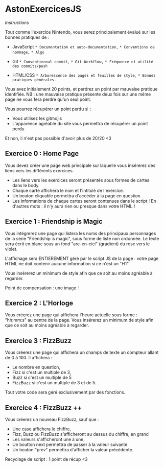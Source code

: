 # AstonExercicesJS

*Instructions*

Tout comme l'exercice Nintendo, vous serez principalement évalué sur les bonnes pratiques de : 

* JavaScript
`* Documentation et auto-documentation,`
`* Conventions de nommage,`
`* Algo`

* Git
`* Conventionnal commit,`
`* Git Workflow,`
`* Fréquence et utilité des commits/push`

* HTML/CSS
`* Arborescence des pages et feuilles de style,`
`* Bonnes pratiques générales.`

Vous avez initialement 20 points, et perdrez un point par mauvaise pratique identifiée. 
NB : une mauvaise pratique présente deux fois sur une même page ne vous fera perdre qu'un seul point. 

Vous pourrez récupérer un point perdu si  : 

* Vous utilisez les gitmojis
* L'apparence agréable du site vous permettra de récupérer un point perdu

Et non, il n'est pas possible d'avoir plus de 20/20 <3

## Exercice 0 : Home Page

Vous devez créer une page web principale sur laquelle vous insérerez des liens vers les différents exercices.

* Les liens vers les exercices seront présentés sous formes de cartes dans le body. 
* Chaque carte affichera le nom et l'intitulé de l'exercice. 
* Un bouton cliquable permettra d'accéder à la page en question. 
* Les informations de chaque cartes seront contenues dans le script ! En d'autres mots : il n'y aura rien ou presque dans votre HTML !

## Exercice 1 : Friendship is Magic

Vous intégrerez une page qui listera les noms des principaux personnages de la série "Friendship is magic", sous forme de liste non ordonnée. 
Le texte sera écrit en blanc sous un fond "arc-en-ciel" (gradient) du rose vers le violet.

L'affichage sera ENTIEREMENT géré par le script JS de la page : votre page HTML ne doit contenir aucune information si ce n'est un "H1"

Vous insérerez un minimum de style afin que ce soit au moins agréable à regarder. 

Point de compensation : une image !

## Exercice 2 : L'Horloge

Vous créerez une page qui affichera l'heure actuelle sous forme : "hh:mm:s" au centre de la page. 
Vous insérerez un minimum de style afin que ce soit au moins agréable à regarder. 

## Exercice 3 : FizzBuzz

Vous créerez une page qui affichera un champs de texte un compteur allant de 0 à 100. Il affichera : 

* Le nombre en question, 
* Fizz si c'est un multiple de 3,
* Buzz si c'est un multiple de 5
* FizzBuzz si c'est un multiple de 3 et de 5.

Tout votre code sera géré exclusivement par des fonctions.

## Exercice 4 : FizzBuzz ++

Vous créerez un nouveau FizzBuzz, sauf que : 

* Une case affichera le chiffre, 
* Fizz, Buzz ou FizzBuzz s'afficheront au dessus du chiffre, en grand
* Les valeurs s'afficheront une à une,
* Un boutton next permettra de passer à la valeur suivante
* Un bouton "prev" permettra d'afficher la valeur précédente.

Recyclage de script : 1 point de récup <3